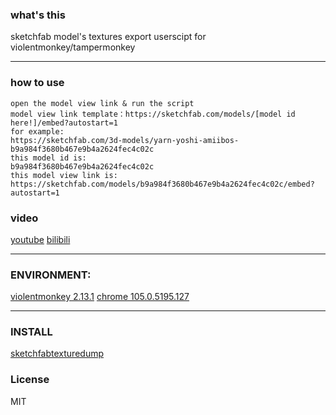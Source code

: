### what's this
sketchfab model's textures export userscipt for violentmonkey/tampermonkey 

---
### how to use
```
open the model view link & run the script
model view link template：https://sketchfab.com/models/[model id here!]/embed?autostart=1
for example:
https://sketchfab.com/3d-models/yarn-yoshi-amiibos-b9a984f3680b467e9b4a2624fec4c02c
this model id is:
b9a984f3680b467e9b4a2624fec4c02c
this model view link is:
https://sketchfab.com/models/b9a984f3680b467e9b4a2624fec4c02c/embed?autostart=1
```

### video
[youtube](https://www.youtube.com/watch?v=8VkO51Fnc6Q)
[bilibili](https://www.bilibili.com/video/BV1UT411N7i8/)

---
### ENVIRONMENT:
[violentmonkey 2.13.1](https://violentmonkey.github.io/)
[chrome 105.0.5195.127](https://www.google.com/chrome/)

---
### INSTALL
[sketchfabtexturedump](https://greasyfork.org/zh-CN/scripts/452224-sketchfabtexturedump)

### License ###
MIT
